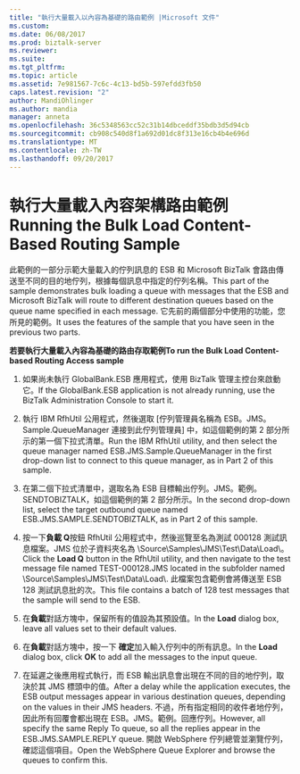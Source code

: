 ```yaml
---
title: "執行大量載入以內容為基礎的路由範例 |Microsoft 文件"
ms.custom: 
ms.date: 06/08/2017
ms.prod: biztalk-server
ms.reviewer: 
ms.suite: 
ms.tgt_pltfrm: 
ms.topic: article
ms.assetid: 7e981567-7c6c-4c13-bd5b-597efdd3fb50
caps.latest.revision: "2"
author: MandiOhlinger
ms.author: mandia
manager: anneta
ms.openlocfilehash: 36c5348563cc52c31b14dbceddf35bdb3d5d94cb
ms.sourcegitcommit: cb908c540d8f1a692d01dc8f313e16cb4b4e696d
ms.translationtype: MT
ms.contentlocale: zh-TW
ms.lasthandoff: 09/20/2017
---
```

# <a name="running-the-bulk-load-content-based-routing-sample"></a><span data-ttu-id="b18bf-102">執行大量載入內容架構路由範例</span><span class="sxs-lookup"><span data-stu-id="b18bf-102">Running the Bulk Load Content-Based Routing Sample</span></span>
<span data-ttu-id="b18bf-103">此範例的一部分示範大量載入的佇列訊息的 ESB 和 Microsoft BizTalk 會路由傳送至不同的目的地佇列，根據每個訊息中指定的佇列名稱。</span><span class="sxs-lookup"><span data-stu-id="b18bf-103">This part of the sample demonstrates bulk loading a queue with messages that the ESB and Microsoft BizTalk will route to different destination queues based on the queue name specified in each message.</span></span> <span data-ttu-id="b18bf-104">它先前的兩個部分中使用的功能，您所見的範例。</span><span class="sxs-lookup"><span data-stu-id="b18bf-104">It uses the features of the sample that you have seen in the previous two parts.</span></span>  
  
 <span data-ttu-id="b18bf-105">**若要執行大量載入內容為基礎的路由存取範例**</span><span class="sxs-lookup"><span data-stu-id="b18bf-105">**To run the Bulk Load Content-based Routing Access sample**</span></span>  
  
1.  <span data-ttu-id="b18bf-106">如果尚未執行 GlobalBank.ESB 應用程式，使用 BizTalk 管理主控台來啟動它。</span><span class="sxs-lookup"><span data-stu-id="b18bf-106">If the GlobalBank.ESB application is not already running, use the BizTalk Administration Console to start it.</span></span>  
  
2.  <span data-ttu-id="b18bf-107">執行 IBM RfhUtil 公用程式，然後選取 [佇列管理員名稱為 ESB。JMS。Sample.QueueManager 連接到此佇列管理員] 中，如這個範例的第 2 部分所示的第一個下拉式清單。</span><span class="sxs-lookup"><span data-stu-id="b18bf-107">Run the IBM RfhUtil utility, and then select the queue manager named ESB.JMS.Sample.QueueManager in the first drop-down list to connect to this queue manager, as in Part 2 of this sample.</span></span>  
  
3.  <span data-ttu-id="b18bf-108">在第二個下拉式清單中，選取名為 ESB 目標輸出佇列。JMS。範例。SENDTOBIZTALK，如這個範例的第 2 部分所示。</span><span class="sxs-lookup"><span data-stu-id="b18bf-108">In the second drop-down list, select the target outbound queue named ESB.JMS.SAMPLE.SENDTOBIZTALK, as in Part 2 of this sample.</span></span>  
  
4.  <span data-ttu-id="b18bf-109">按一下**負載 Q**按鈕 RfhUtil 公用程式中，然後巡覽至名為測試 000128 測試訊息檔案。JMS 位於子資料夾名為 \Source\Samples\JMS\Test\Data\Load\\。</span><span class="sxs-lookup"><span data-stu-id="b18bf-109">Click the **Load Q** button in the RfhUtil utility, and then navigate to the test message file named TEST-000128.JMS located in the subfolder named \Source\Samples\JMS\Test\Data\Load\\.</span></span> <span data-ttu-id="b18bf-110">此檔案包含範例會將傳送至 ESB 128 測試訊息批的次。</span><span class="sxs-lookup"><span data-stu-id="b18bf-110">This file contains a batch of 128 test messages that the sample will send to the ESB.</span></span>  
  
5.  <span data-ttu-id="b18bf-111">在**負載**對話方塊中，保留所有的值設為其預設值。</span><span class="sxs-lookup"><span data-stu-id="b18bf-111">In the **Load** dialog box, leave all values set to their default values.</span></span>  
  
6.  <span data-ttu-id="b18bf-112">在**負載**對話方塊中，按一下 **確定**加入輸入佇列中的所有訊息。</span><span class="sxs-lookup"><span data-stu-id="b18bf-112">In the **Load** dialog box, click **OK** to add all the messages to the input queue.</span></span>  
  
7.  <span data-ttu-id="b18bf-113">在延遲之後應用程式執行，而 ESB 輸出訊息會出現在不同的目的地佇列，取決於其 JMS 標頭中的值。</span><span class="sxs-lookup"><span data-stu-id="b18bf-113">After a delay while the application executes, the ESB output messages appear in various destination queues, depending on the values in their JMS headers.</span></span> <span data-ttu-id="b18bf-114">不過，所有指定相同的收件者地佇列，因此所有回覆會都出現在 ESB。JMS。範例。回應佇列。</span><span class="sxs-lookup"><span data-stu-id="b18bf-114">However, all specify the same Reply To queue, so all the replies appear in the ESB.JMS.SAMPLE.REPLY queue.</span></span> <span data-ttu-id="b18bf-115">開啟 WebSphere 佇列總管並瀏覽佇列，確認這個項目。</span><span class="sxs-lookup"><span data-stu-id="b18bf-115">Open the WebSphere Queue Explorer and browse the queues to confirm this.</span></span>